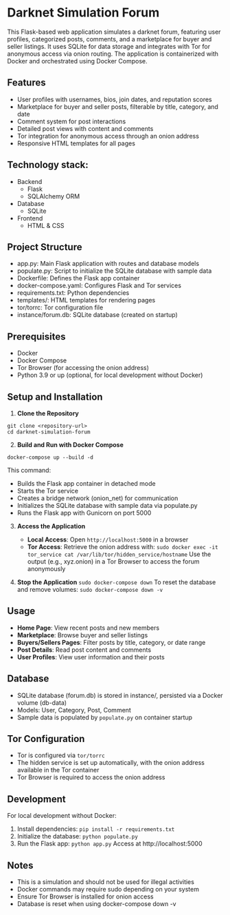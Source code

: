 # Darknet Simulation Forum

This Flask-based web application simulates a darknet forum, featuring user profiles, categorized posts, comments, and a marketplace for buyer and seller listings. It uses SQLite for data storage and integrates with Tor for anonymous access via onion routing. The application is containerized with Docker and orchestrated using Docker Compose.



## Features
- User profiles with usernames, bios, join dates, and reputation scores
- Marketplace for buyer and seller posts, filterable by title, category, and date
- Comment system for post interactions
- Detailed post views with content and comments
- Tor integration for anonymous access through an onion address
- Responsive HTML templates for all pages


## Technology stack:
- Backend
    - Flask
    - SQLAlchemy ORM
- Database
    - SQLite
- Frontend
    - HTML & CSS


## Project Structure
- app.py: Main Flask application with routes and database models
- populate.py: Script to initialize the SQLite database with sample data
- Dockerfile: Defines the Flask app container
- docker-compose.yaml: Configures Flask and Tor services
- requirements.txt: Python dependencies
- templates/: HTML templates for rendering pages
- tor/torrc: Tor configuration file
- instance/forum.db: SQLite database (created on startup)



## Prerequisites
- Docker
- Docker Compose
- Tor Browser (for accessing the onion address)
- Python 3.9 or up (optional, for local development without Docker)


## Setup and Installation

1. **Clone the Repository**
```
git clone <repository-url>
cd darknet-simulation-forum
```

2. **Build and Run with Docker Compose**
```
docker-compose up --build -d
```
   This command:
   - Builds the Flask app container in detached mode
   - Starts the Tor service
   - Creates a bridge network (onion_net) for communication
   - Initializes the SQLite database with sample data via populate.py
   - Runs the Flask app with Gunicorn on port 5000

3. **Access the Application**
   - **Local Access**: Open `http://localhost:5000` in a browser
   - **Tor Access**: Retrieve the onion address with:
     `sudo docker exec -it tor_service cat /var/lib/tor/hidden_service/hostname`
     Use the output (e.g., xyz.onion) in a Tor Browser to access the forum anonymously

4. **Stop the Application**
   `sudo docker-compose down`
   To reset the database and remove volumes:
   `sudo docker-compose down -v`


## Usage
- **Home Page**: View recent posts and new members
- **Marketplace**: Browse buyer and seller listings
- **Buyers/Sellers Pages**: Filter posts by title, category, or date range
- **Post Details**: Read post content and comments
- **User Profiles**: View user information and their posts



## Database
- SQLite database (forum.db) is stored in instance/, persisted via a Docker volume (db-data)
- Models: User, Category, Post, Comment
- Sample data is populated by `populate.py` on container startup



## Tor Configuration
- Tor is configured via `tor/torrc`
- The hidden service is set up automatically, with the onion address available in the Tor container
- Tor Browser is required to access the onion address



## Development
For local development without Docker:
1. Install dependencies:
   `pip install -r requirements.txt`
2. Initialize the database:
   `python populate.py`
3. Run the Flask app:
   `python app.py`
   Access at http://localhost:5000



## Notes
- This is a simulation and should not be used for illegal activities
- Docker commands may require sudo depending on your system
- Ensure Tor Browser is installed for onion access
- Database is reset when using docker-compose down -v


